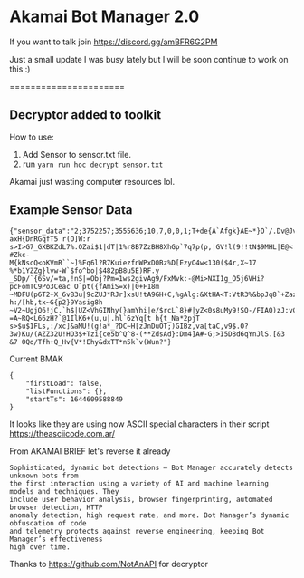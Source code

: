 # Akamai Bot Manager 2.0

If you want to talk join https://discord.gg/amBFR6G2PM

Just a small update I was busy lately but I will be soon continue to work on this :)

======================

Decryptor added to toolkit
----
How to use:


1. Add Sensor to sensor.txt file.
2. run `yarn run hoc decrypt sensor.txt`


Akamai just wasting computer resources lol.

Example Sensor Data
---
```
{"sensor_data":"2;3752257;3555636;10,7,0,0,1;T+de{A`Afgk}AE~*}O`/.Dv@Jv/%8*|vB#*K+I6g2,)#Jz)V-axH{DnRGqfT5 r(O]W:r
s>I>G7_GXBKZdL7%.OZai$1|dT|1%r8B7ZzBH8XhGp`7q7p(p,|GV!l(9!!tN$9MHL|E@<|!h=xOFz_!'@;SAD;]`'a3@*9U=?#Zkc-
M{kNscQ<oKVmR``~]%Fq6l?R7KuiezfnWPxD0Bz%D[EzyO4w<130($4r,X~17 %*b1YZZg}lvw-W`$fo^bo|$482pB8u5E)RF.y
_SDp/`{6Sv/=ta,!nS|=Obj?Pm=1ws2givAg9/FxMvk:-@Mi>NXI1g_O5j6VHi?pcFomTC9Po3Ceac O`pt({fAmiS=x)|0+F18m
~MDFU(p6T2+X_6vB3u|9cZUJ*RJr]xsU!tA9GH+C,%gAlg:&XtHA<T:VtR3%&bpJq8`+ZazuE5?h:/[hb,tx~G{p2}9Yasig8h
~V2~UgjQ6!jC.`h$|UZ<VhGINhy(}amYhi|e/$rcL`8}#|yZ<0s8uMy9!SQ-/FIAQ)zJ:vC+MZM:6A- =A~RQ<L66zH?`@1IlK6+(u,u|.hl`6zYq[t h{t_Na*2pjT
s>$u$1FLs,:/xc]&aMU!(g!a*_?DC~H[zJnDuOT;)GIBz,va[taC,v9$.O?3w)Ku/(AZZ32U!HO3$+Tzi{ce5b^Q^8-(**ZdsAd}:Dm4]A#-G;>I5D8d6qYnJlS.[&3
&7 0Qo/Tfh+Q_Hv{V*!Ehy&dxTT*n5k`v(Wun?"}
```

Current BMAK
```
{
    "firstLoad": false,
    "listFunctions": {},
    "startTs": 1644609588849
}
```

It looks like they are using now ASCII special characters in their script
https://theasciicode.com.ar/


From AKAMAI BRIEF let's reverse it already
```
Sophisticated, dynamic bot detections — Bot Manager accurately detects unknown bots from
the first interaction using a variety of AI and machine learning models and techniques. They
include user behavior analysis, browser fingerprinting, automated browser detection, HTTP
anomaly detection, high request rate, and more. Bot Manager’s dynamic obfuscation of code
and telemetry protects against reverse engineering, keeping Bot Manager’s effectiveness
high over time.
```
Thanks to https://github.com/NotAnAPI for decryptor
